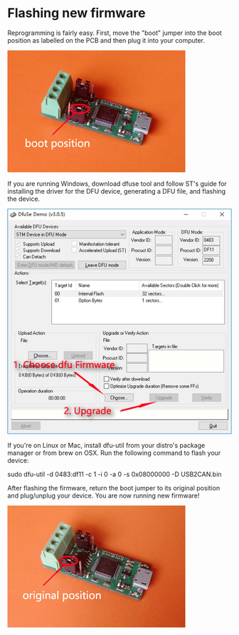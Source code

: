 # Flashing new firmware #

Reprogramming is fairly easy. First, move the "boot" jumper into the boot position as labelled on the PCB and then plug it into your computer.

![BOOT POSITION](resources/B2-400.jpg)

If you are running Windows, download dfuse tool and follow ST's guide for installing the driver for the DFU device, generating a DFU file, and flashing the device.

![Upgrade](resources/upgrade.jpg)

If you're on Linux or Mac, install dfu-util from your distro's package manager or from brew on OSX. Run the following command to flash your device:

sudo dfu-util -d 0483:df11 -c 1 -i 0 -a 0 -s 0x08000000 -D USB2CAN.bin

After flashing the firmware, return the boot jumper to its original position and plug/unplug your device. You are now running new firmware!

![Original POSITION](resources/N2-400.jpg)
